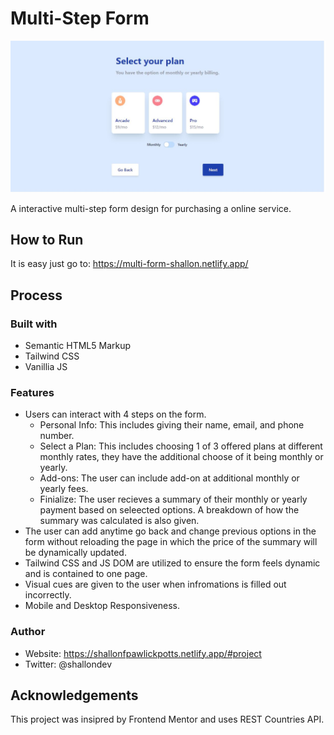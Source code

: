
# Multi-Step Form

![Form Photo](form.jpg)

A interactive multi-step form design for purchasing a online service.

## How to Run
It is easy just go to: https://multi-form-shallon.netlify.app/

## Process

### Built with
- Semantic HTML5 Markup
- Tailwind CSS
- Vanillia JS

### Features
- Users can interact with 4 steps on the form.
    - Personal Info: This includes giving their name, email, and phone number.
    - Select a Plan: This includes choosing 1 of 3 offered plans at different monthly rates, they have the additional choose of it being monthly or yearly.
    - Add-ons: The user can include add-on at additional monthly or yearly fees.
    - Finialize: The user recieves a summary of their monthly or yearly payment based on seleected options. A breakdown of how the summary was calculated is also given.
- The user can add anytime go back and change previous options in the form without reloading the page in which the price of the summary will be dynamically updated.
- Tailwind CSS and JS DOM are utilized to ensure the form feels dynamic and is contained to one page.
- Visual cues are given to the user when infromations is filled out incorrectly.
- Mobile and Desktop Responsiveness.


### Author
- Website: https://shallonfpawlickpotts.netlify.app/#project
- Twitter: @shallondev

## Acknowledgements
This project was insipred by Frontend Mentor and uses REST Countries API. 